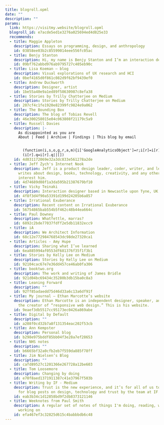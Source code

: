 ```yaml
---
title: blogroll.opml
date: ""
description: ""
params:
  link: https://visitmy.website/blogroll.opml
  blogroll_id: e7acde5ed1e3276a025694ed4d825e33
  recommends:
  - title: Maggie Appleton
    description: Essays on programming, design, and anthropology
    id: 03858ee03b2c85599014eee556fc05ac
  - title: Benjy Stanton
    description: Hi, my name is Benjy Stanton and I’m an interaction designer.
    id: 09bf762abbd976ab9795727c405eb90c
  - title: Lisa Koeman – blog
    description: Visual explorations of UX research and HCI
    id: 0bef4165d0f861c082d9f62bf9439ef0
  - title: Andrew Duckworth
    description: Designer, artist
    id: 1be55a40e9a1ed89f58630987c8efa38
  - title: Stories by Trilly Chatterjee on Medium
    description: Stories by Trilly Chatterjee on Medium
    id: 207cf4c1fe1920e82399fc9824e9a062
  - title: The Bounding Box
    description: The blog of Tobias Revell
    id: 46e300258015e04c063808f21179c5a9
  - title: Russell Davies
    description: |-
      As disappointed as you are
      About | Feed | Archive | Findings | This blog by email


        (function(i,s,o,g,r,a,m){i['GoogleAnalyticsObject']=r;i[r]=i[r]||function(){
        (i[r].q=i[r].q||[])
    id: 4d031172069e32a3dc833e561278a2de
  - title: Jeff Zych's Internet Nook
    description: Jeff is a product design leader, coder, writer, and letterer. He
      writes about design, books, technology, creativity, and any other topics that
      interest him.
    id: 4d74689d08f1a3da595b21387679bf10
  - title: Vicky Teinaki
    description: Interaction designer based in Newcastle upon Tyne, UK
    id: 4f8f3d4f90a53391d199d24205b6a857
  - title: Irrational Exuberance
    description: Recent content on Irrational Exuberance
    id: 56754865bab554b5f462c48b44ea664c
  - title: Paul Downey
    description: Whatfettle, marras?
    id: 6892c2bde77037fdff2e5db11832ecc9
  - title: iA
    description: We Architect Information
    id: 68c12e772984768543dc98de27320ca1
  - title: Articles - Amy Hupe
    description: Sharing what I’ve learned
    id: 6ea885994af0553df681376f35f1f3b1
  - title: Stories by Kelly Lee on Medium
    description: Stories by Kelly Lee on Medium
    id: 92104cac67e7e36dd457ce46ab0fa306
  - title: booktwo.org
    description: The work and writing of James Bridle
    id: 921d04bc69434c35280b3db15ba0c8a3
  - title: Leaning Forward
    description: ""
    id: 92ff85adaedd75d46d33a6c13a6df91f
  - title: My journal — Ethan Marcotte’s website
    description: Ethan Marcotte is an independent designer, speaker, and author, and
      the creator of “responsive web design.” This is his website.
    id: 9eaef3db5517cc95173ec0426a869abe
  - title: Digital by Default
    description: ""
    id: a208f0cd32b7a8f131354eac202f53cb
  - title: Ann Kempster
    description: Personal blog
    id: b298e975bddf85bb04f3e28a7ef28653
  - title: NHS notes
    description: ""
    id: b6665bf32a0cfb2eb7f559da885f78ff
  - title: Jim Nielsen’s Blog
    description: ""
    id: cafd89527c1201366e267728a12be603
  - title: Tom Loosemore
    description: Changing by doing
    id: e70f8aed1371911387c41e37967f503b
  - title: Writing by IF - Medium
    description: Trust is the new experience, and it’s for all of us to design. Follow
      for blog posts on design, technology and trust by the team at IF. - Medium
    id: eab3b34c1d12858bd9f2db8373121146
  - title: Weeknotes from Paul Smith
    description: A regular set of notes of things I'm doing, reading, watching and
      working on
    id: efa467ef3c32825d615c4babbbdb6c48
---
```

